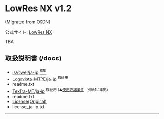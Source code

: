 # LowRes NX v1.2
(Migrated from OSDN)

公式サイト: [LowRes NX](https://lowresnx.inutilis.com/)

TBA

## 取扱説明書 (/docs)
 * [isVowel/ja-jp](manual.html) [<sup>編集</sup>](https://github.com/thundervox/thundervox.github.io/edit/main/081/lowresnx/manual.html)
 * [Logovista-MTPE/ja-jp](manual_lvmt.html) <sup>検証用</sup>
 * readme.txt
 * [TexTra-MT/ja-jp](manual_textra.html) <sup>検証用 (⚠[使用許諾条件](https://mt-auto-minhon-mlt.ucri.jgn-x.jp/content/policy/) - 別紙1に準拠)</sup>
 * readme.txt
 * [License(Original)](license.txt)
 * license_ja-jp.txt

---

